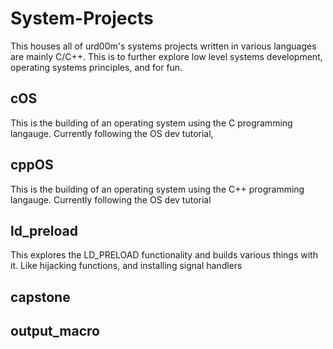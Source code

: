 # System-Projects
This houses all of urd00m's systems projects written in various languages are mainly C/C++. This is to further explore low level systems development, operating systems principles, and for fun.  

## cOS 
This is the building of an operating system using the C programming langauge. Currently following the OS dev tutorial, 

## cppOS 
This is the building of an operating system using the C++ programming langauge. Currently following the OS dev tutorial

## ld_preload
This explores the LD_PRELOAD functionality and builds various things with it. Like hijacking functions, and installing signal handlers

## capstone

## output_macro

